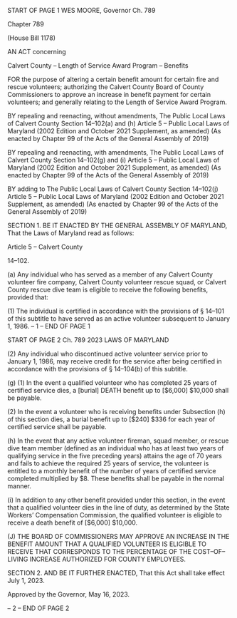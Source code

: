 START OF PAGE 1
WES MOORE, Governor Ch. 789

Chapter 789

(House Bill 1178)

AN ACT concerning

Calvert County – Length of Service Award Program – Benefits

FOR the purpose of altering a certain benefit amount for certain fire and rescue volunteers;
authorizing the Calvert County Board of County Commissioners to approve an
increase in benefit payment for certain volunteers; and generally relating to the
Length of Service Award Program.

BY repealing and reenacting, without amendments,
The Public Local Laws of Calvert County
Section 14–102(a) and (h)
Article 5 – Public Local Laws of Maryland
(2002 Edition and October 2021 Supplement, as amended)
(As enacted by Chapter 99 of the Acts of the General Assembly of 2019)

BY repealing and reenacting, with amendments,
The Public Local Laws of Calvert County
Section 14–102(g) and (i)
Article 5 – Public Local Laws of Maryland
(2002 Edition and October 2021 Supplement, as amended)
(As enacted by Chapter 99 of the Acts of the General Assembly of 2019)

BY adding to
The Public Local Laws of Calvert County
Section 14–102(j)
Article 5 – Public Local Laws of Maryland
(2002 Edition and October 2021 Supplement, as amended)
(As enacted by Chapter 99 of the Acts of the General Assembly of 2019)

SECTION 1. BE IT ENACTED BY THE GENERAL ASSEMBLY OF MARYLAND,
That the Laws of Maryland read as follows:

Article 5 – Calvert County

14–102.

(a) Any individual who has served as a member of any Calvert County volunteer
fire company, Calvert County volunteer rescue squad, or Calvert County rescue dive team
is eligible to receive the following benefits, provided that:

(1) The individual is certified in accordance with the provisions of § 14–101
of this subtitle to have served as an active volunteer subsequent to January 1, 1986.
– 1 –
END OF PAGE 1

START OF PAGE 2
Ch. 789 2023 LAWS OF MARYLAND

(2) Any individual who discontinued active volunteer service prior to
January 1, 1986, may receive credit for the service after being certified in accordance with
the provisions of § 14–104(b) of this subtitle.

(g) (1) In the event a qualified volunteer who has completed 25 years of
certified service dies, a [burial] DEATH benefit up to [$6,000] $10,000 shall be payable.

(2) In the event a volunteer who is receiving benefits under Subsection (h)
of this section dies, a burial benefit up to [$240] $336 for each year of certified service shall
be payable.

(h) In the event that any active volunteer fireman, squad member, or rescue dive
team member (defined as an individual who has at least two years of qualifying service in
the five preceding years) attains the age of 70 years and fails to achieve the required 25
years of service, the volunteer is entitled to a monthly benefit of the number of years of
certified service completed multiplied by $8. These benefits shall be payable in the normal
manner.

(i) In addition to any other benefit provided under this section, in the event that
a qualified volunteer dies in the line of duty, as determined by the State Workers’
Compensation Commission, the qualified volunteer is eligible to receive a death benefit of
[$6,000] $10,000.

(J) THE BOARD OF COMMISSIONERS MAY APPROVE AN INCREASE IN THE
BENEFIT AMOUNT THAT A QUALIFIED VOLUNTEER IS ELIGIBLE TO RECEIVE THAT
CORRESPONDS TO THE PERCENTAGE OF THE COST–OF–LIVING INCREASE
AUTHORIZED FOR COUNTY EMPLOYEES.

SECTION 2. AND BE IT FURTHER ENACTED, That this Act shall take effect July
1, 2023.

Approved by the Governor, May 16, 2023.

– 2 –
END OF PAGE 2